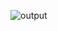 ![output](https://user-images.githubusercontent.com/81714858/228098191-2cbdcca2-5a6f-40c6-a5e4-045d146dbc38.png)
